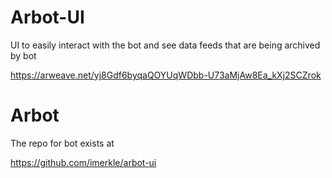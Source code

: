 
# Arbot-UI

UI to easily interact with the bot and see data feeds that are being archived by bot 

https://arweave.net/yj8Gdf6byqaQOYUqWDbb-U73aMjAw8Ea_kXj2SCZrok

# Arbot

The repo for bot exists at 

https://github.com/imerkle/arbot-ui
